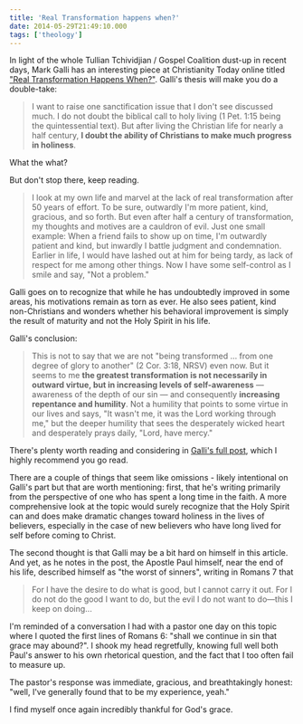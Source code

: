 ```yaml
---
title: 'Real Transformation happens when?'
date: 2014-05-29T21:49:10.000
tags: ['theology']
---
```


In light of the whole Tullian Tchividjian / Gospel Coalition dust-up in recent days, Mark Galli has an interesting piece at Christianity Today online titled ["Real Transformation Happens When?"](http://www.christianitytoday.com/ct/2014/may-web-only/real-transformation-happens-when.html). Galli's thesis will make you do a double-take:

> I want to raise one sanctification issue that I don't see discussed much. I do not doubt the biblical call to holy living (1 Pet. 1:15 being the quintessential text). But after living the Christian life for nearly a half century, **I doubt the ability of Christians to make much progress in holiness**.

What the what?

But don't stop there, keep reading.

> I look at my own life and marvel at the lack of real transformation after 50 years of effort. To be sure, outwardly I'm more patient, kind, gracious, and so forth. But even after half a century of transformation, my thoughts and motives are a cauldron of evil. Just one small example: When a friend fails to show up on time, I'm outwardly patient and kind, but inwardly I battle judgment and condemnation. Earlier in life, I would have lashed out at him for being tardy, as lack of respect for me among other things. Now I have some self-control as I smile and say, "Not a problem."

Galli goes on to recognize that while he has undoubtedly improved in some areas, his motivations remain as torn as ever. He also sees patient, kind non-Christians and wonders whether his behavioral improvement is simply the result of maturity and not the Holy Spirit in his life.

Galli's conclusion:

> This is not to say that we are not "being transformed … from one degree of glory to another" (2 Cor. 3:18, NRSV) even now. But it seems to me **the greatest transformation is not necessarily in outward virtue, but in increasing levels of self-awareness** — awareness of the depth of our sin — and consequently **increasing repentance and humility**. Not a humility that points to some virtue in our lives and says, "It wasn't me, it was the Lord working through me," but the deeper humility that sees the desperately wicked heart and desperately prays daily, "Lord, have mercy."

There's plenty worth reading and considering in [Galli's full post](http://www.christianitytoday.com/ct/2014/may-web-only/real-transformation-happens-when.html), which I highly recommend you go read.

There are a couple of things that seem like omissions - likely intentional on Galli's part but that are worth mentioning: first, that he's writing primarily from the perspective of one who has spent a long time in the faith. A more comprehensive look at the topic would surely recognize that the Holy Spirit can and does make dramatic changes toward holiness in the lives of believers, especially in the case of new believers who have long lived for self before coming to Christ.

The second thought is that Galli may be a bit hard on himself in this article. And yet, as he notes in the post, the Apostle Paul himself, near the end of his life, described himself as "the worst of sinners", writing in Romans 7 that

> For I have the desire to do what is good, but I cannot carry it out. For I do not do the good I want to do, but the evil I do not want to do—this I keep on doing...

I'm reminded of a conversation I had with a pastor one day on this topic where I quoted the first lines of Romans 6: "shall we continue in sin that grace may abound?". I shook my head regretfully, knowing full well both Paul's answer to his own rhetorical question, and the fact that I too often fail to measure up.

The pastor's response was immediate, gracious, and breathtakingly honest: "well, I've generally found that to be my experience, yeah."

I find myself once again incredibly thankful for God's grace.
